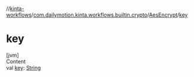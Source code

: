 //[kinta-workflows](../../../index.md)/[com.dailymotion.kinta.workflows.builtin.crypto](../index.md)/[AesEncrypt](index.md)/[key](key.md)



# key  
[jvm]  
Content  
val [key](key.md): [String](https://kotlinlang.org/api/latest/jvm/stdlib/kotlin/-string/index.html)  



